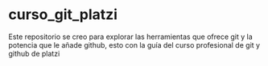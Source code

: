 # curso_git_platzi
Este repositorio se creo para explorar las herramientas que ofrece git y la potencia que le añade github, esto con la guía del curso profesional de git y github de platzi
